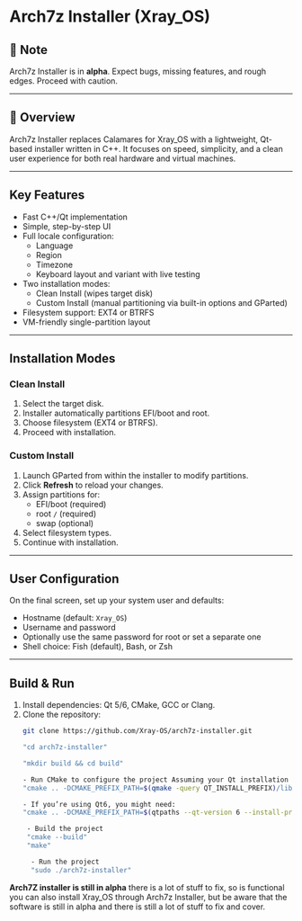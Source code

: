 # Arch7z Installer (Xray_OS)

## 🚧 Note

Arch7z Installer is in **alpha**. Expect bugs, missing features, and rough edges. Proceed with caution.

---

## 🚀 Overview

Arch7z Installer replaces Calamares for Xray_OS with a lightweight, Qt-based installer written in C++. It focuses on speed, simplicity, and a clean user experience for both real hardware and virtual machines.

---

## Key Features

- Fast C++/Qt implementation  
- Simple, step-by-step UI  
- Full locale configuration:
  - Language  
  - Region  
  - Timezone  
  - Keyboard layout and variant with live testing  
- Two installation modes:
  - Clean Install (wipes target disk)  
  - Custom Install (manual partitioning via built-in options and GParted)  
- Filesystem support: EXT4 or BTRFS  
- VM-friendly single-partition layout  

---

## Installation Modes

### Clean Install

1. Select the target disk.  
2. Installer automatically partitions EFI/boot and root.  
3. Choose filesystem (EXT4 or BTRFS).  
4. Proceed with installation.  

### Custom Install

1. Launch GParted from within the installer to modify partitions.  
2. Click **Refresh** to reload your changes.  
3. Assign partitions for:
   - EFI/boot (required)  
   - root `/` (required)  
   - swap (optional)  
4. Select filesystem types.  
5. Continue with installation.  

---

## User Configuration

On the final screen, set up your system user and defaults:

- Hostname (default: `Xray_OS`)  
- Username and password  
- Optionally use the same password for root or set a separate one  
- Shell choice: Fish (default), Bash, or Zsh  

---

## Build & Run

1. Install dependencies: Qt 5/6, CMake, GCC or Clang.  
2. Clone the repository:
   ```bash
   git clone https://github.com/Xray-OS/arch7z-installer.git

   "cd arch7z-installer"

   "mkdir build && cd build"

   - Run CMake to configure the project Assuming your Qt installation is properly set up and your environment knows where to find it:
   "cmake .. -DCMAKE_PREFIX_PATH=$(qmake -query QT_INSTALL_PREFIX)/lib/cmake"

   - If you’re using Qt6, you might need: 
   "cmake .. -DCMAKE_PREFIX_PATH=$(qtpaths --qt-version 6 --install-prefix)/lib/cmake"
   
    - Build the project
	"cmake --build"
    "make"

     - Run the project
     "sudo ./arch7z-installer"
   

**Arch7Z installer is still in alpha** there is a lot of stuff to fix, so is functional you can also install Xray_OS through Arch7z Installer, but be aware that the software is still in alpha and there is still a lot of stuff to fix and cover.

 
